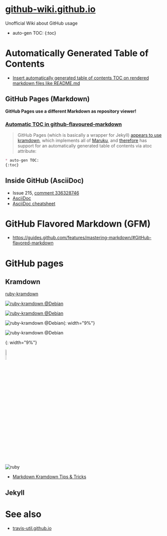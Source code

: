 # [github-wiki.github.io](https://github-wiki.github.io/)
Unofficial Wiki about GitHub usage
* auto-gen TOC:
{:toc}

# Automatically Generated Table of Contents
* [Insert automatically generated table of contents TOC on rendered markdown files like README.md](https://github.com/isaacs/github/issues/215)

## GitHub Pages (Markdown)
**GitHub Pages use a different Markdown as repository viewer!**

### [Automatic TOC in github-flavoured-markdown](https://stackoverflow.com/questions/9721944/automatic-toc-in-github-flavoured-markdown)
>GitHub Pages (which is basically a wrapper for Jekyll) [appears to use][] [kramdown][], which implements all of [Maruku][], and [therefore] has support for an automatically generated table of contents via atoc attribute:

[appears to use]: https://github.com/jekyll/jekyll/blob/master/lib/jekyll.rb#L29 "jekyll/jekyll"
[kramdown]: https://kramdown.gettalong.org/parser/kramdown.html
[Maruku]: https://github.com/bhollis/maruku/blob/master/docs/markdown_syntax.md "bhollis/maruku"
[therefore]: https://github.com/bhollis/maruku/blob/master/docs/math.md "See source code for this page"
```md
* auto-gen TOC:
{:toc}
```

## Inside GitHub (AsciiDoc)
* Issue 215, [comment 336328746](https://github.com/isaacs/github/issues/215#issuecomment-336328746)
* [AsciiDoc](https://en.wikipedia.org/wiki/AsciiDoc "Wikipedia")
* [AsciiDoc cheatsheet](http://powerman.name/doc/asciidoc)

# GitHub Flavored Markdown (GFM)
* https://guides.github.com/features/mastering-markdown/#GitHub-flavored-markdown

# GitHub pages

## Kramdown
[ruby-kramdown](https://tracker.debian.org/pkg/ruby-kramdown)

[![ruby-kramdown @Debian][1]](https://tracker.debian.org/pkg/ruby-kramdown)

[![ruby-kramdown @Debian](https://qa.debian.org/cgi-bin/popcon-png?packages=ruby-kramdown&show_installed=on&date_fmt=%25Y)](https://tracker.debian.org/pkg/ruby-kramdown)

![ruby-kramdown @Debian](https://qa.debian.org/cgi-bin/popcon-png?packages=ruby-kramdown&show_installed=on&date_fmt=%25Y){: width="9%"}

![ruby-kramdown @Debian][1]

[1]: https://qa.debian.org/cgi-bin/popcon-png?packages=ruby-kramdown&show_installed=on&date_fmt=%25Y
{: width="9%"}

<img src="https://qa.debian.org/cgi-bin/popcon-png?packages=ruby-kramdown&show_installed=on&date_fmt=%25Y" width="9%">

![ruby][2]

[2]: <img src="https://qa.debian.org/cgi-bin/popcon-png?packages=ruby-kramdown&show_installed=on&date_fmt=%25Y" width="9%">

* [Markdown Kramdown Tips & Tricks](https://about.gitlab.com/2016/07/19/markdown-kramdown-tips-and-tricks/)


## Jekyll

# See also
* [travis-util.github.io](https://travis-util.github.io/)
